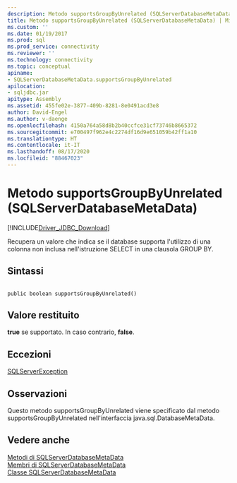 ```yaml
---
description: Metodo supportsGroupByUnrelated (SQLServerDatabaseMetaData)
title: Metodo supportsGroupByUnrelated (SQLServerDatabaseMetaData) | Microsoft Docs
ms.custom: ''
ms.date: 01/19/2017
ms.prod: sql
ms.prod_service: connectivity
ms.reviewer: ''
ms.technology: connectivity
ms.topic: conceptual
apiname:
- SQLServerDatabaseMetaData.supportsGroupByUnrelated
apilocation:
- sqljdbc.jar
apitype: Assembly
ms.assetid: 455fe02e-3877-409b-8281-8e0491acd3e8
author: David-Engel
ms.author: v-daenge
ms.openlocfilehash: 4150a764a58d8b2b40ccfce31cf73746b8665372
ms.sourcegitcommit: e700497f962e4c2274df16d9e651059b42ff1a10
ms.translationtype: HT
ms.contentlocale: it-IT
ms.lasthandoff: 08/17/2020
ms.locfileid: "88467023"
---
```

# <a name="supportsgroupbyunrelated-method-sqlserverdatabasemetadata"></a>Metodo supportsGroupByUnrelated (SQLServerDatabaseMetaData)
[!INCLUDE[Driver_JDBC_Download](../../../includes/driver_jdbc_download.md)]

  Recupera un valore che indica se il database supporta l'utilizzo di una colonna non inclusa nell'istruzione SELECT in una clausola GROUP BY.  
  
## <a name="syntax"></a>Sintassi  
  
```  
  
public boolean supportsGroupByUnrelated()  
```  
  
## <a name="return-value"></a>Valore restituito  
 **true** se supportato. In caso contrario, **false**.  
  
## <a name="exceptions"></a>Eccezioni  
 [SQLServerException](../../../connect/jdbc/reference/sqlserverexception-class.md)  
  
## <a name="remarks"></a>Osservazioni  
 Questo metodo supportsGroupByUnrelated viene specificato dal metodo supportsGroupByUnrelated nell'interfaccia java.sql.DatabaseMetaData.  
  
## <a name="see-also"></a>Vedere anche  
 [Metodi di SQLServerDatabaseMetaData](../../../connect/jdbc/reference/sqlserverdatabasemetadata-methods.md)   
 [Membri di SQLServerDatabaseMetaData](../../../connect/jdbc/reference/sqlserverdatabasemetadata-members.md)   
 [Classe SQLServerDatabaseMetaData](../../../connect/jdbc/reference/sqlserverdatabasemetadata-class.md)  
  
  
